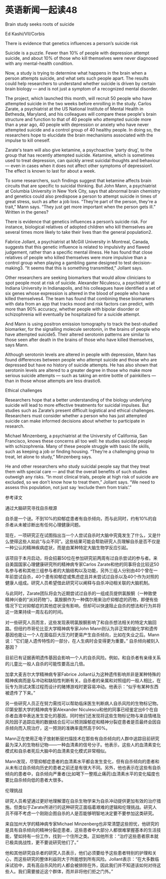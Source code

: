 # 英语新闻一起读48

‌Brain study seeks roots of suicide

Ed Kashi/VII/Corbis

There is evidence that genetics influences a person’s suicide risk

Suicide is a puzzle. Fewer than 10% of people with depression attempt suicide, and about 10% of those who kill themselves were never diagnosed with any mental-health condition.

Now, a study is trying to determine what happens in the brain when a person attempts suicide, and what sets such people apart. The results could help researchers to understand whether suicide is driven by certain brain biology — and is not just a symptom of a recognized mental disorder.

The project, which launched this month, will recruit 50 people who have attempted suicide in the two weeks before enrolling in the study. Carlos Zarate, a psychiatrist at the US National Institute of Mental Health in Bethesda, Maryland, and his colleagues will compare these people's brain structure and function to that of 40 people who attempted suicide more than a year ago, 40 people with depression or anxiety who have never attempted suicide and a control group of 40 healthy people. In doing so, the researchers hope to elucidate the brain mechanisms associated with the impulse to kill oneself.

Zarate's team will also give ketamine, a psychoactive ‘party drug’, to the group that has recently attempted suicide. Ketamine, which is sometimes used to treat depression, can quickly arrest suicidal thoughts and behaviour — even in cases when it does not affect other symptoms of depression1. The effect is known to last for about a week.

To some researchers, such findings suggest that ketamine affects brain circuits that are specific to suicidal thinking. But John Mann, a psychiatrist at Columbia University in New York City, says that abnormal brain chemistry and genetics could also predispose a person to attempt suicide in times of great stress, such as after a job loss. “They’re part of the person, they're a trait,” Mann says. “They just get more important when the person gets ill.” Written in the genes?

There is evidence that genetics influences a person’s suicide risk. For instance, biological relatives of adopted children who kill themselves are several times more likely to take their lives than the general population2.

Fabrice Jollant, a psychiatrist at McGill University in Montreal, Canada, suggests that this genetic influence is related to impulsivity and flawed judgement, rather than a specific mental illness. He has found that close relatives of people who killed themselves were more impulsive than a control group when playing a gambling game designed to test decision-making3. “It seems that this is something transmitted,” Jollant says.

Other researchers are seeking biomarkers that would allow clinicians to spot people most at risk of suicide. Alexander Niculescu, a psychiatrist at Indiana University in Indianapolis, and his colleagues have identified a set of six genes whose expression is altered in the blood of people who have killed themselves4. The team has found that combining these biomarkers with data from an app that tracks mood and risk factors can predict, with more than 90% accuracy, whether people with bipolar disorder or schizophrenia will eventually be hospitalized for a suicide attempt.

And Mann is using positron emission tomography to track the best-studied biomarker, for the signalling molecule serotonin, in the brains of people who have attempted suicide5. Their altered serotonin patterns are similar to those seen after death in the brains of those who have killed themselves, says Mann.

Although serotonin levels are altered in people with depression, Mann has found differences between people who attempt suicide and those who are depressed but have no history of suicide attempts. He has also shown that serotonin levels are altered to a greater degree in those who make more serious suicide attempts — such as taking an entire bottle of painkillers — than in those whose attempts are less drastic6.

Ethical challenges

Researchers hope that a better understanding of the biology underlying suicide will lead to more effective treatments for suicidal impulses. But studies such as Zarate’s present difficult logistical and ethical challenges. Researchers must consider whether a person who has just attempted suicide can make informed decisions about whether to participate in research.

Michael Minzenberg, a psychiatrist at the University of California, San Francisco, knows these concerns all too well: he studies suicidal people with schizophrenia. Many of these people struggle with basic life skills, such as keeping a job or finding housing. “They’re a challenging group to treat, let alone to study,” Minzenberg says.

He and other researchers who study suicidal people say that they treat them with special care — and that the overall benefits of such studies outweigh any risks. “In most clinical trials, people at high risk of suicide are excluded, so we don’t know how to treat them,” Jollant says. “We need to assess this population, not just say ‘exclude them from trials’.”

参考译文

通过大脑研究寻找自杀根源

自杀是一个谜。不到10%的抑郁症患者有自杀倾向，而与此同时，约有10%的自杀者从未被诊断出有任何心理健康问题。

现在，一项研究正在试图指出当一个人尝试自杀时大脑中究竟发生了什么，又是什么使得这些人如此“与众不同”。这些结果可能会帮助研究人员理解自杀是否不仅是一种公认的精神疾病症状，而是由某种特定大脑生物学反应引起。

该项目于本月启动，将会招募50位在参加研究前两周有过自杀尝试的参与者。来自美国国家心理健康研究所的精神病专家Carlos Zarate和他的同事将会比较这50名参与者和其他三组参与者的大脑结构以及功能，另外三组人分别由40个曾在一年前尝试自杀，40个患有抑郁症或焦虑症且并未尝试过自杀以及40个作为对照的健康人组成。研究人员希望借此研究可以阐释与自杀冲动相关联的大脑机制。

与此同时，Zarate团队将会为近期尝试过自杀的一组成员提供氯胺酮（一种致使精神兴奋的“派对药物”）。氯胺酮作为一种偶尔用来治疗抑郁症的药物，即便有些情况下它对抑郁症的其他症状没有影响，但却可以快速阻止自杀的想法和行为并将这一效果持续一周左右的时间。

对一些研究人员而言，这些发现表明氯胺酮影响了和自杀想法相关的特定大脑回路。但纽约市哥伦比亚大学精神病专家John Mann则认为非正常的脑化学和遗传基因也能让一个人在面临巨大压力时更易产生自杀倾向，比如在失业之后。Mann说：“它们是人遗传特性的一部分，在人生病时会变得更为重要。” 自杀倾向被刻入基因？

目前已有证据表明遗传基因会影响一个人的自杀风险。例如，和自杀者有亲缘关系的儿童比一般人自杀的可能性要高出几倍。

加拿大麦吉尔大学精神病专家Fabrice Jollant认为这种遗传影响并非是某种特殊的精神疾病而是与冲动和缺陷性判断有关。自杀者的亲属和对照组的一般人相比，在玩专为测试决策过程而设计的赌博游戏时更容易冲动。他表示：“似乎有某种东西被遗传了下来。”

另一些研究人员正在努力需找可以帮助临床医生判断病人自杀风险的生物标记物。印第安那大学的精神病专家Alexander Niculescu和他的同事已经鉴定出6个在自杀者血液中表达发生变化的基因，同时他们还发现将这些生物标记物与来自情绪及风险因子追踪应用的数据结合后可以预测躁郁症和精神分裂症患者是否最终会因自杀倾向而入院治疗，这一预测的准确率竟然高于90%。

Mann正在使用正电子放射断层扫描技术在那些有自杀倾向的人群中追踪目前研究最为深入的生物标记物——一种血清素的信号分子。他表示，这些人的血清素变化模式和自杀者死后大脑中的血清素变化模式非常相似。

Mann发现，尽管抑郁症患者的血清素水平都会发生变化，但有自杀倾向的患者和从未有过自杀倾向历史的患者之前还是有很大不同。另外，他也表示在这些有自杀倾向的患者中，自杀倾向严重者\(比如喝下一整瓶止痛药\)血清素水平的变化幅度也要比自杀倾向低的患者大很多。

伦理挑战

研究人员希望通过更好地理解潜在自杀生物学来为自杀冲动提供更加有效的治疗措施。但类似于Zarate所进行的这种研究正面临着艰难的逻辑和伦理挑战。研究人员不得不考虑一个刚刚企图自杀的人是否能够明智地决定要不要参加这类研究。

来自加州大学的精神病专家Michael Minzenberg也非常清楚这些担忧，他研究的是具有自杀倾向的精神分裂症患者，这些患者中大部分人都很难掌握基本的生活技能，譬如持有一份工作，找到一个住所之类。正如他所言：“治疗这些患者原本就已极具挑战性，更不要说研究他们了。”

他和其他研究自杀者的研究人员表示，他们必须要给予这些患者特别的护理和关心，而这些研究的整体利益则大于所能想到所有风险。Jollant表示：“在大多数临床试验中，具有高自杀风险的人都会被排除在外，因此我们并不知道该如何对待这些人。我们需要接近这个群体，而并非将他们拒之门外。”

